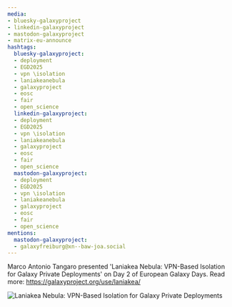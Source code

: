 ```yaml
---
media:
- bluesky-galaxyproject
- linkedin-galaxyproject
- mastodon-galaxyproject
- matrix-eu-announce
hashtags:
  bluesky-galaxyproject:
  - deployment
  - EGD2025
  - vpn \isolation
  - laniakeanebula
  - galaxyproject
  - eosc
  - fair
  - open_science
  linkedin-galaxyproject:
  - deployment
  - EGD2025
  - vpn \isolation
  - laniakeanebula
  - galaxyproject
  - eosc
  - fair
  - open_science
  mastodon-galaxyproject:
  - deployment
  - EGD2025
  - vpn \isolation
  - laniakeanebula
  - galaxyproject
  - eosc
  - fair
  - open_science
mentions:
  mastodon-galaxyproject:
  - galaxyfreiburg@xn--baw-joa.social
---
```


Marco Antonio Tangaro presented 'Laniakea Nebula: VPN-Based Isolation for Galaxy Private Deployments' on Day 2 of European Galaxy Days.
Read more: https://galaxyproject.org/use/laniakea/

![Laniakea Nebula: VPN-Based Isolation for Galaxy Private Deployments](https://github.com/user-attachments/assets/eb1cd0b9-ae70-4a62-a09d-def9c5fd9c59)
